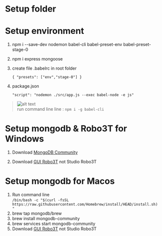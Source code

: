 # Setup folder
# Setup environment
1. npm i --save-dev nodemon babel-cli babel-preset-env babel-preset-stage-0
2. npm i express mongoose
3. create file .babelrc in root folder<br />

    `
        {
            "presets": ["env","stage-0"]
        }
    `
4. package.json

    `
        "script": "nodemon ./src/app.js --exec babel-node -e js" 
    `

> ![alt text](./error/babel-node.jpg) 
> <br />
> run command line line : `npm i -g babel-cli `

# Setup mongodb & Robo3T for Windows
1. Download [MongoDB Community](https://www.mongodb.com/try/download/community)

2. Download [GUI Robo3T](https://robomongo.org/) not Studio Robo3T

# Setup mongodb for Macos

1. Run command line <br />
    ```/bin/bash -c "$(curl -fsSL https://raw.githubusercontent.com/Homebrew/install/HEAD/install.sh)"```
2. brew tap mongodb/brew
3. brew install mongodb-community
4. brew services start mongodb-community
5. Download [GUI Robo3T](https://robomongo.org/) not Studio Robo3T
